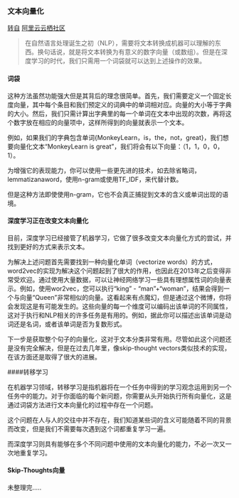 ﻿### 文本向量化

[转自](http://www.jianshu.com/p/1771213e3008?utm_source=desktop&utm_medium=timeline) [阿里云云栖社区](http://www.jianshu.com/u/12532d36e4da)

>  在自然语言处理诞生之初（NLP），需要将文本转换成机器可以理解的东西。换句话说，就是将文本转换为有意义的数字向量（或数组）。但是在深度学习的时代，我们只需用一个词袋就可以达到上述操作的效果。

#### 词袋

这种方法虽然功能强大但是其背后的理念很简单。首先，我们需要定义一个固定长度向量，其中每个条目和我们预定义的词典中的单词相对应。向量的大小等于字典的大小。然后，我们只需计算出字典里的每一个单词在文本中出现的次数，再将这个数字放在相应的向量项中，这样所得到的向量就表示一个文本。

例如，如果我们的字典包含单词{MonkeyLearn，is，the，not，great}，我们想要向量化文本“MonkeyLearn is great”，我们将会有以下向量：（1，1，0，0， 1）。

为增强它的表现能力，你可以使用一些更先进的技术，如去除省略词，lemmatizanaword，使用n-gram或使用TF_IDF，来代替计数。

但是这种方法即使使用n-gram，它也不会真正捕捉到文本的含义或单词出现的语境。

#### 深度学习正在改变文本向量化

目前，深度学习已经接管了机器学习，它做了很多改变文本向量化方式的尝试，并找到更好的方式来表示文本。

为解决上述问题首先需要找到一种向量化单词（vectorize words）的方式，word2vec的实现为解决这个问题起到了很大的作用，也因此在2013年之后变得非常受欢迎。通过使用大量数据，可以让神经网络学习一些具有理想属性词的向量表示。例如，使用wor2vec，您可以执行“king” - “man”+“woman”，结果会得到一个与向量“Queen”非常相似的向量。这看起来有点魔幻，但是通过这个微博，你将会发现这是有可能发生的。这些向量的每一个维度可以编码出该单词的不同属性，这对于执行和NLP相关的许多任务是有用的。例如，据此你可以描述出该单词是动词还是名词，或者该单词是否为复数形式。

下一步是获取整个句子的向量化，这对于文本分类非常有用。尽管如此这个问题还是没有完全解决，但是在过去几年里，像skip-thought vectors类似技术的实现，在该方面还是取得了很大的进展。

####转移学习

在机器学习领域，转移学习是指机器将在一个任务中得到的学习观念运用到另一个任务中的能力。对于你面临的每个新问题，你需要从头开始执行所有向量化，这是通过词袋方法进行文本向量化的过程中存在一个问题。

这个问题在人与人的交往中并不存在，我们知道某些词的含义可能随着不同的背景而改变，但是我们不需要每次遇到这个词都重复学习一遍。

而深度学习则具有能够在多个不同问题中使用的文本向量化的能力，不必一次又一次地重复学习。

#### Skip-Thoughts向量

未整理完.....

